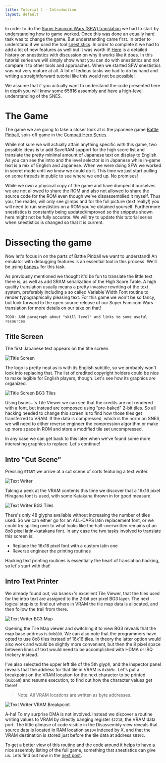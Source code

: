 ```yaml
---
title: Tutorial 1 - Introduction
layout: default
---
```

In order to do the [Super Famicon Wars (SFW) translation](http://www.romhacking.net/translations/3354) we had to start by understanding how to game worked. Once this was done an equally hard task was to change the game. But understanding came first. In order to understand it we used the tool [snestistics](https://github.com/breakin/snestistics). In order to complete it we had to add a lot of new features as well but it was worth it! [Here](about) is a detailed history on snestistics with discussion on why it works like it does. In this tutorial series we will simply show what you can do with snestistics and not compare it to other tools and approaches. When we started SFW snestistics was not very mature at all. A lot of tedious tasks we had to do by hand and writing a straightforward tutorial like this would not be possible!

We assume that if you actually want to understand the code presented here in depth you will know some 65816 assembly and have a high-level understanding of the SNES.

The Game
========
The game we are going to take a closer look at is the japanese game [Battle Pinball](https://www.youtube.com/watch?v=VKIM2FrK2zY), spin-off game in the [Compati Hero Series](https://en.wikipedia.org/wiki/Compati_Hero_Series).

While not sure we will actually attain anything specific with this game, two possible ideas is to add SaveRAM support for the high score list and translate the pretty minimal amount of Japanese text on display to English. As you can see the intro and the level selector is in Japanese while in-game text is a mix of English and Japanese. When we were doing SFW we worked in secret mode until we *knew* we could do it. This time we just start pulling on some threads in public to see where we end up. No promises!

While we own a physical copy of the game and have dumped it ourselves we are not allowed to share the ROM and also not allowed to share the source code for the ROM even though we've dissassemblied it myself. Thus you, the reader, will only see glimps and for the full picture (text really!) you will need to run snestistics on a ROM you've obtained yourself. Furthermore snestistics is constantly being updated/improved so the snippets shown here might not be fully accurate. We will try to update this tutorial series when snestistics is changed so that it is current.

Dissecting the game
===================
Now let's focus in on the parts of Battle Pinball we want to understand! An emulator with debugging features is an essential tool in this process. We'll be using [bsnes+](https://github.com/devinacker/bsnes-plus) for this task.

As previously mentioned we thought it'd be fun to translate the little text there is, as well as add SRAM serialization of the High Score Table. A high quality translation usually means a pretty invasive rewriting of the text system, preferably including a so called Variable Width Font routine to render typographically pleasing text. For this game we won't be so fancy, but look forward to the open source release of our Super Famicom Wars translation for more details on our take on that!

`TODO: Add paragraph about "skill level" and links to some useful resources`

Title Screen
------------
The first Japanese text appears on the title screen.

![Title Screen](/images/tutorial-3/title_screen.png)

The logo is pretty neat as is with its English subtitle, so we probably won't look into replacing that. The list of credited copyright holders could be nice to make legible for English players, though. Let's see how its graphics are organized.

![Title Screen BG3 Tiles](/images/tutorial-3/title_screen_bg3_tiles.png)

Using bsnes+'s Tile Viewer we can see that the credits are not rendered with a font, but instead are composed using "pre-baked" 2-bit tiles. So all hacking needed to change this screen is to find how those tiles get transferred to VRAM. If the data is compressed, which is the norm on SNES, we will need to either reverse engineer the compression algorithm or make up more space in ROM and store a modified tile set uncompressed. 

In any case we can get back to this later when we've found some more interesting graphics to replace. Let's continue!

Intro "Cut Scene"
-----------------
Pressing `START` we arrive at a cut scene of sorts featuring a text writer.

![Text Writer](/images/tutorial-3/intro_text.png)

Taking a peek at the VRAM contents this time we discover that a 16x16 pixel Hiragana font is used, with some Katakana thrown in for good measure.

![Text Writer BG3 Tiles](/images/tutorial-3/intro_text_bg3_tiles.png)

There's only 48 glyphs available without increasing the number of tiles used. So we can either go for an ALL-CAPS latin replacement font, or we could try spilling over to what looks like the half-overwritten remains of an 8x8 pixel latin+katakana font. In any case the two tasks involved to translate this screen is:

- Replace the 16x16 pixel font with a custom latin one
- Reverse engineer the printing routines

Hacking text printing routines is essentially the heart of translation hacking, so let's start with that!

Intro Text Printer
------------------
We already found out, via bsnes+'s excellent Tile Viewer, that the tiles used for the intro text are assigned to the 2-bit per pixel BG3 layer. The next logical step is to find out where in VRAM the tile map data is allocated, and then follow the trail from there. 

![Text Writer BG3 Map](/images/tutorial-3/intro_text_bg3_map.png)

Opening the Tile Map viewer and switching it to view BG3 reveals that the map base address is `0xb800`. We can also note that the programmers have opted to use 8x8 tiles instead of 16x16 tiles. In theory the latter option would also work and would be slightly more convenient, but then the 8 pixel space between lines of text would need to be accomplished with HDMA or IRQ trickery instead. 

I've also selected the upper left tile of the 5th glyph, and the inspector panel reveals that the address for that tile in VRAM is `0xbb9c`. Let's put a breakpoint on the VRAM location for the next character to be printed (`0xbba0`) and resume execution, to find out how the character values get there!

> Note: All VRAM locations are written as byte addresses.

![Text Writer VRAM Breakpoint](/images/tutorial-3/intro_text_vram_breakpoint.png)

A-ha! To my surprise DMA is not involved. Instead we discover a routine writing values to VRAM by directly banging register `$2218`, the VRAM data port. The little glimpse of code visible in the Disassembly view reveals that source data is located in RAM location `$0104` indexed by X, and that the VRAM destination is stored just before the tile data at address `$0102`.

To get a better view of this routine and the code around it helps to have a nice assembly listing of the full game, something that snestistics can give us. Lets find out how in the [next post](tutorial-first-asm).

